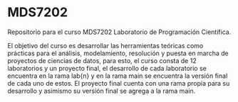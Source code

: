 # MDS7202
Repositorio para el curso MDS7202 Laboratorio de Programación Científica.

El objetivo del curso es desarrollar las herramientas teóricas como prácticas para el análisis, modelamiento, resolución y puesta en marcha de proyectos de ciencias de datos, para esto, el curso consta de 12 laboratorios y un proyecto final, el desarrollo de cada laboratorio se encuentra en la rama lab{n} y en la rama main se encuentra la versión final de cada uno de estos. El proyecto final cuenta con una rama propia para su desarrollo y asimismo su versión final se agrega a la rama main.


